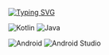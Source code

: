 
<a href="https://git.io/typing-svg"><img src="https://readme-typing-svg.herokuapp.com?font=Bebas+Neue&size=30&duration=6000&pause=1000&color=6FF734&width=435&lines=Android+Developer" alt="Typing SVG" /></a>

![Kotlin](https://img.shields.io/badge/kotlin-%237F52FF.svg?style=for-the-badge&logo=kotlin&logoColor=white)
![Java](https://img.shields.io/badge/java-%23ED8B00.svg?style=for-the-badge&logo=openjdk&logoColor=white)

![Android](https://img.shields.io/badge/Android-3DDC84?style=for-the-badge&logo=android&logoColor=white)
![Android Studio](https://img.shields.io/badge/android%20studio-346ac1?style=for-the-badge&logo=android%20studio&logoColor=white)

